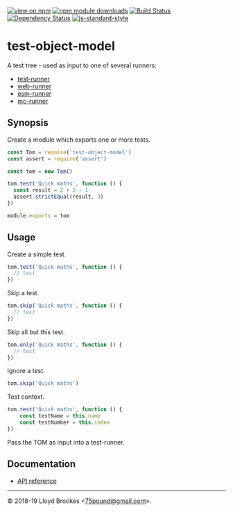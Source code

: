 [![view on npm](https://img.shields.io/npm/v/test-object-model.svg)](https://www.npmjs.org/package/test-object-model)
[![npm module downloads](https://img.shields.io/npm/dt/test-object-model.svg)](https://www.npmjs.org/package/test-object-model)
[![Build Status](https://travis-ci.org/test-runner-js/test-object-model.svg?branch=master)](https://travis-ci.org/test-runner-js/test-object-model)
[![Dependency Status](https://badgen.net/david/dep/test-runner-js/test-object-model)](https://david-dm.org/test-runner-js/test-object-model)
[![js-standard-style](https://img.shields.io/badge/code%20style-standard-brightgreen.svg)](https://github.com/feross/standard)

# test-object-model

A test tree - used as input to one of several runners:

* [test-runner](https://github.com/test-runner-js/cli)
* [web-runner](https://github.com/test-runner-js/web-runner)
* [esm-runner](https://github.com/test-runner-js/esm-runner)
* [mc-runner](https://github.com/test-runner-js/mc-runner)

## Synopsis

Create a module which exports one or more tests.

```js
const Tom = require('test-object-model')
const assert = require('assert')

const tom = new Tom()

tom.test('Quick maths', function () {
  const result = 2 + 2 - 1
  assert.strictEqual(result, 3)
})

module.exports = tom
```

## Usage 

Create a simple test.

```js
tom.test('Quick maths', function () {
  // test
})
```

Skip a test.

```js
tom.skip('Quick maths', function () {
  // test
})
```

Skip all but this test.

```js
tom.only('Quick maths', function () {
  // test
})
```

Ignore a test.

```js
tom.skip('Quick maths')
```

Test context.

```js
tom.test('Quick maths', function () {
	const testName = this.name
	const testNumber = this.index
})
```

Pass the TOM as input into a test-runner.

## Documentation

* [API reference](https://github.com/test-runner-js/test-object-model/blob/master/docs/API.md)

* * *

&copy; 2018-19 Lloyd Brookes \<75pound@gmail.com\>.
